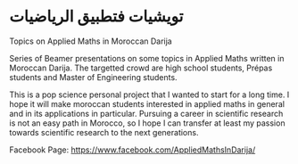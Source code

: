 # تويشيات فتطبيق الرياضيات
Topics on Applied Maths in Moroccan Darija

Series of Beamer presentations on some topics in Applied Maths written in Moroccan Darija. The targetted crowd are high school students, Prépas students and Master of Engineering students.

This is a pop science personal project that I wanted to start for a long time. I hope it will make moroccan students interested in applied maths in general and in its applications in particular. Pursuing a career in scientific research is not an easy path in Morocco, so I hope I can transfer at least my passion towards scientific research to the next generations.

Facebook Page: https://www.facebook.com/AppliedMathsInDarija/
